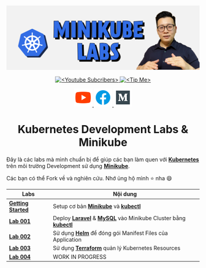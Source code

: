 <a href="https://www.youtube.com/c/FullstacKAGE"><img src="./assets/banner.jpg"></a>

<p align="center">
  <a href="https://www.youtube.com/c/FullstacKAGE" target="_blank">
    <img alt="<Youtube Subcribers>" src="https://img.shields.io/youtube/channel/subscribers/UCRWDR9vuoRny63i464-pZrg?logo=youtube&logoColor=red&style=for-the-badge" />
  </a>
  <a href="https://streamelements.com/fullstackage/tip" target="_blank">
    <img alt="<Tip Me>" src="https://img.shields.io/badge/donate-buy%20me%20a%20coffee-yellow?label=Tip&style=for-the-badge&logo=buymeacoffee" />
  </a>
</p>

<p align="center">
  <a href="https://www.youtube.com/c/FullstacKAGE" target="_blank">
    <img alt="FullstacKAGE | Youtube" width="48px" src="https://raw.githubusercontent.com/p-le/p-le/main/assets/youtube.svg" >
  </a>
  <a href="https://www.facebook.com/fullstackage" target="_blank">
    <img alt="FullstacKAGE | Facebook" width="48px" src="https://raw.githubusercontent.com/p-le/p-le/main/assets/facebook.svg" />
  </a>
  <a href="https://fullstackage.medium.com" target="_blank">
    <img alt="FullstacKAGE | Medium" width="48px" src="https://raw.githubusercontent.com/p-le/p-le/main/assets/medium.svg" />
  </a>
</p>
<h1 align="center">Kubernetes Development Labs & Minikube</h1>

Đây là các labs mà mình chuẩn bị để giúp các bạn làm quen với **[Kubernetes](https://kubernetes.io/)** trên môi trường Development sử dụng **[Minikube](https://minikube.sigs.k8s.io/docs/)**.

Các bạn có thể Fork về và nghiên cứu. Nhớ ủng hộ mình :star: nha :smile:

| Labs                                                     | Nội dung                                                                                                                                                          |
| -------------------------------------------------------- | ----------------------------------------------------------------------------------------------------------------------------------------------------------------- |
| **[Getting Started](docs/getting_started.md)**           | Setup cơ bản **[Minikube](https://minikube.sigs.k8s.io/docs/)** và **[kubectl](https://kubernetes.io/docs/tasks/tools/)**                                         |
| **[Lab 001](labs/001-laravel-app-minikube)**             | Deploy **[Laravel](https://laravel.com/)** & **[MySQL](https://www.mysql.com/)** vào Minikube Cluster bằng **[kubectl](https://kubernetes.io/docs/tasks/tools/)** |
| **[Lab 002](labs/002-laravel-app-minikube-helm-chart/)** | Sử dụng **[Helm](https://helm.sh/)** để đóng gói Manifest Files của Application                                                                                   |
| **[Lab 003](labs/003-laravel-app-minikube-terraform/)**  | Sử dụng **[Terraform](https://www.terraform.io/)** quản lý Kubernetes Resources                                                                                   |
| **[Lab 004](labs/004-laravel-app-minikube-flux/)**       | WORK IN PROGRESS                                                                                                                                                  |
